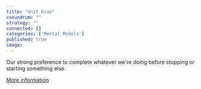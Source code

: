 ```yaml
---
title: "Unit bias"
conundrum: ""
strategy: ""
connected: []
categories: ['Mental Models']
published: true
image: 
---
```


Our strong preference to complete whatever we're doing before stopping or starting something else.

[More information](http://www.alleydog.com/glossary/definition.php?term=Unit%20Bias)


